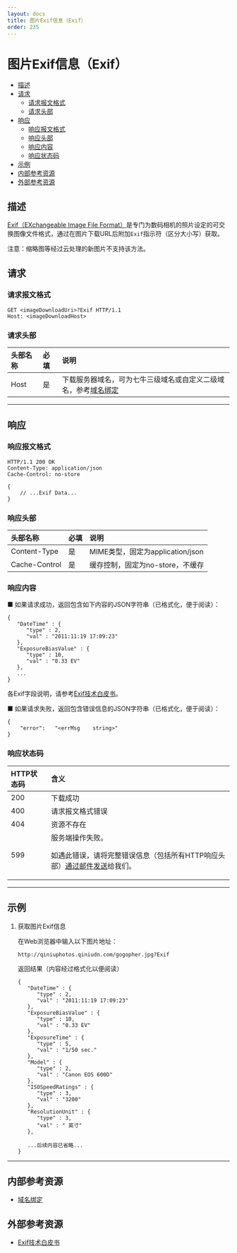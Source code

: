 ```yaml
---
layout: docs
title: 图片Exif信息（Exif）
order: 235
---
```


<a id="Exif-Exif"></a>
# 图片Exif信息（Exif）

- [描述](#Exif-description)
- [请求](#Exif-request)
    - [请求报文格式](#Exif-request-syntax)
    - [请求头部](#Exif-request-header) 	
- [响应](#Exif-response)
    - [响应报文格式](#Exif-response-syntax)
	- [响应头部](#Exif-response-header)
    - [响应内容](#Exif-response-content) 	 	
    - [响应状态码](#Exif-response-code)
- [示例](#Exif-samples)
- [内部参考资源](#Exif-internal-resources)
- [外部参考资源](#Exif-internal-resources)

<a id="Exif-description"></a>
## 描述

[Exif（EXchangeable Image File Format）](http://zh.wikipedia.org/wiki/Exif)是专门为数码相机的照片设定的可交换图像文件格式，通过在图片下载URL后附加`Exif`指示符（区分大小写）获取。  

注意：缩略图等经过云处理的新图片不支持该方法。  

<a id="Exif-request"></a>
## 请求

<a id="Exif-request-syntax"></a>
### 请求报文格式

```
GET <imageDownloadUri>?Exif HTTP/1.1
Host: <imageDownloadHost>
```

<a id="Exif-request-header"></a>
### 请求头部

头部名称       | 必填 | 说明
:------------- | :--- | :------------------------------------------
Host           | 是   | 下载服务器域名，可为七牛三级域名或自定义二级域名，参考[域名绑定][cnameBindingHref]

---

<a id="Exif-response"></a>
## 响应

<a id="Exif-response-syntax"></a>
### 响应报文格式

```
HTTP/1.1 200 OK
Content-Type: application/json
Cache-Control: no-store

{
    // ...Exif Data...
}
```

<a id="Exif-response-header"></a>
### 响应头部

头部名称       | 必填 | 说明
:------------- | :--- | :------------------------------------------
Content-Type   | 是   | MIME类型，固定为application/json
Cache-Control  | 是   | 缓存控制，固定为no-store，不缓存

<a id="Exif-response-content"></a>
### 响应内容

■ 如果请求成功，返回包含如下内容的JSON字符串（已格式化，便于阅读）：  

```
{
   "DateTime" : {
      "type" : 2,
      "val" : "2011:11:19 17:09:23"
   },
   "ExposureBiasValue" : {
      "type" : 10,
      "val" : "0.33 EV"
   },
   ...
}
```

各Exif字段说明，请参考[Exif技术白皮书][ExifWhitePaperHref]。  

■ 如果请求失败，返回包含错误信息的JSON字符串（已格式化，便于阅读）：  

```
{
    "error":   "<errMsg    string>"
}
```

<a id="Exif-response-code"></a>
### 响应状态码

HTTP状态码 | 含义
:--------- | :--------------------------
200        | 下载成功
400	       | 请求报文格式错误
404        | 资源不存在
599	       | 服务端操作失败。<p>如遇此错误，请将完整错误信息（包括所有HTTP响应头部）[通过邮件发送][sendBugReportHref]给我们。

---

<a id="Exif-samples"></a>
## 示例

1. 获取图片Exif信息  

	在Web浏览器中输入以下图片地址：  

	```
    http://qiniuphotos.qiniudn.com/gogopher.jpg?Exif
	```

	返回结果（内容经过格式化以便阅读）  

	```
    {
       "DateTime" : {
          "type" : 2,
          "val" : "2011:11:19 17:09:23"
       },
       "ExposureBiasValue" : {
          "type" : 10,
          "val" : "0.33 EV"
       },
       "ExposureTime" : {
          "type" : 5,
          "val" : "1/50 sec."
       },
       "Model" : {
          "type" : 2,
          "val" : "Canon EOS 600D"
       },
       "ISOSpeedRatings" : {
          "type" : 3,
          "val" : "3200"
       },
       "ResolutionUnit" : {
          "type" : 3,
          "val" : " 英寸"
       },

       ...后续内容已省略...
    }
	```

---

<a id="Exif-internal-resources"></a>
## 内部参考资源

- [域名绑定][cnameBindingHref]

<a id="Exif-external-resources"></a>
## 外部参考资源

- [Exif技术白皮书][ExifWhitePaperHref]

[sendBugReportHref]:            mailto:support@qiniu.com?subject=599错误日志     "发送错误报告"
[cnameBindingHref]:             http://kb.qiniu.com/53a48154                     "域名绑定"

[ExifWhitePaperHref]:           http://www.cipa.jp/std/documents/e/DC-008-2012_E.pdf  "Exif技术白皮书"
